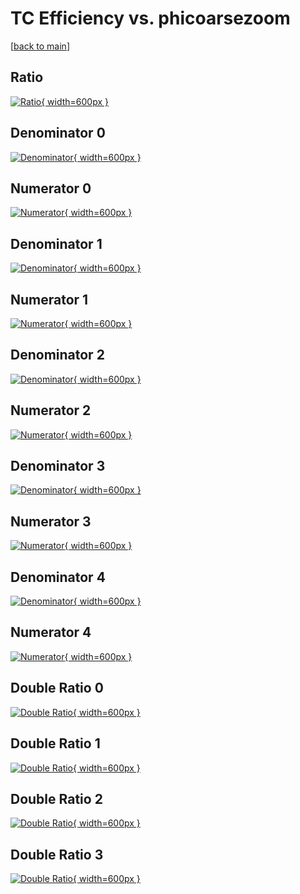 # TC Efficiency vs. phicoarsezoom

[[back to main](./)]



## Ratio

[![Ratio](../mtv/var/TC_xtr_11_0_eff_phicoarsezoom.png){ width=600px }](../mtv/var/TC_xtr_11_0_eff_phicoarsezoom.pdf)

## Denominator 0

[![Denominator](../mtv/den/TC_xtr_11_0_eff_phicoarsezoom_den0.png){ width=600px }](../mtv/den/TC_xtr_11_0_eff_phicoarsezoom_den0.pdf)

## Numerator 0

[![Numerator](../mtv/num/TC_xtr_11_0_eff_phicoarsezoom_num0.png){ width=600px }](../mtv/num/TC_xtr_11_0_eff_phicoarsezoom_num0.pdf)

## Denominator 1

[![Denominator](../mtv/den/TC_xtr_11_0_eff_phicoarsezoom_den1.png){ width=600px }](../mtv/den/TC_xtr_11_0_eff_phicoarsezoom_den1.pdf)

## Numerator 1

[![Numerator](../mtv/num/TC_xtr_11_0_eff_phicoarsezoom_num1.png){ width=600px }](../mtv/num/TC_xtr_11_0_eff_phicoarsezoom_num1.pdf)

## Denominator 2

[![Denominator](../mtv/den/TC_xtr_11_0_eff_phicoarsezoom_den2.png){ width=600px }](../mtv/den/TC_xtr_11_0_eff_phicoarsezoom_den2.pdf)

## Numerator 2

[![Numerator](../mtv/num/TC_xtr_11_0_eff_phicoarsezoom_num2.png){ width=600px }](../mtv/num/TC_xtr_11_0_eff_phicoarsezoom_num2.pdf)

## Denominator 3

[![Denominator](../mtv/den/TC_xtr_11_0_eff_phicoarsezoom_den3.png){ width=600px }](../mtv/den/TC_xtr_11_0_eff_phicoarsezoom_den3.pdf)

## Numerator 3

[![Numerator](../mtv/num/TC_xtr_11_0_eff_phicoarsezoom_num3.png){ width=600px }](../mtv/num/TC_xtr_11_0_eff_phicoarsezoom_num3.pdf)

## Denominator 4

[![Denominator](../mtv/den/TC_xtr_11_0_eff_phicoarsezoom_den4.png){ width=600px }](../mtv/den/TC_xtr_11_0_eff_phicoarsezoom_den4.pdf)

## Numerator 4

[![Numerator](../mtv/num/TC_xtr_11_0_eff_phicoarsezoom_num4.png){ width=600px }](../mtv/num/TC_xtr_11_0_eff_phicoarsezoom_num4.pdf)

## Double Ratio 0

[![Double Ratio](../mtv/ratio/TC_xtr_11_0_eff_phicoarsezoom_ratio0.png){ width=600px }](../mtv/ratio/TC_xtr_11_0_eff_phicoarsezoom_ratio0.pdf)

## Double Ratio 1

[![Double Ratio](../mtv/ratio/TC_xtr_11_0_eff_phicoarsezoom_ratio1.png){ width=600px }](../mtv/ratio/TC_xtr_11_0_eff_phicoarsezoom_ratio1.pdf)

## Double Ratio 2

[![Double Ratio](../mtv/ratio/TC_xtr_11_0_eff_phicoarsezoom_ratio2.png){ width=600px }](../mtv/ratio/TC_xtr_11_0_eff_phicoarsezoom_ratio2.pdf)

## Double Ratio 3

[![Double Ratio](../mtv/ratio/TC_xtr_11_0_eff_phicoarsezoom_ratio3.png){ width=600px }](../mtv/ratio/TC_xtr_11_0_eff_phicoarsezoom_ratio3.pdf)

